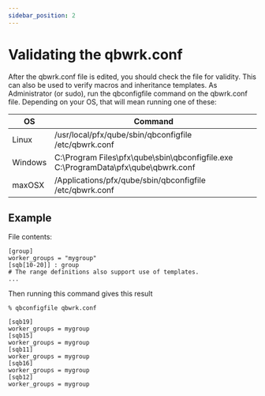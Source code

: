 ```yaml
---
sidebar_position: 2
---
```


# Validating the qbwrk.conf

After the qbwrk.conf file is edited, you should check the file for validity. This can also be used to verify macros and inheritance templates. As Administrator (or sudo), run the qbconfigfile command on the qbwrk.conf file. Depending on your OS, that will mean running one of these:

| OS       | Command                                                                             |
|----------|-------------------------------------------------------------------------------------|
|Linux     | /usr/local/pfx/qube/sbin/qbconfigfile /etc/qbwrk.conf                               |
|Windows   | C:\Program Files\pfx\qube\sbin\qbconfigfile.exe  C:\ProgramData\pfx\qube\qbwrk.conf |
|maxOSX    | /Applications/pfx/qube/sbin/qbconfigfile /etc/qbwrk.conf                            |

## Example
File contents:

```
[group]
worker_groups = "mygroup"
[sqb[10-20]] : group
# The range definitions also support use of templates.
...
```

Then running this command gives this result
```
% qbconfigfile qbwrk.conf

[sqb19]
worker_groups = mygroup
[sqb15]
worker_groups = mygroup
[sqb11]
worker_groups = mygroup
[sqb16]
worker_groups = mygroup
[sqb12]
worker_groups = mygroup
```
